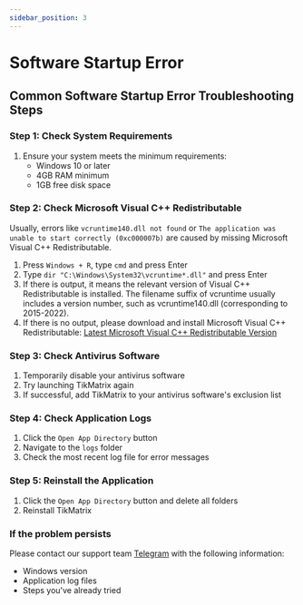 ```yaml
---
sidebar_position: 3
---
```


# Software Startup Error

## Common Software Startup Error Troubleshooting Steps

### Step 1: Check System Requirements

1. Ensure your system meets the minimum requirements:
   - Windows 10 or later
   - 4GB RAM minimum
   - 1GB free disk space

### Step 2: Check Microsoft Visual C++ Redistributable

Usually, errors like `vcruntime140.dll not found` or `The application was unable to start correctly (0xc000007b)` are caused by missing Microsoft Visual C++ Redistributable.

1. Press `Windows + R`, type `cmd` and press Enter
2. Type `dir "C:\Windows\System32\vcruntime*.dll"` and press Enter
3. If there is output, it means the relevant version of Visual C++ Redistributable is installed. The filename suffix of vcruntime usually includes a version number, such as vcruntime140.dll (corresponding to 2015-2022).
4. If there is no output, please download and install Microsoft Visual C++ Redistributable: [Latest Microsoft Visual C++ Redistributable Version](https://learn.microsoft.com/en-us/cpp/windows/latest-supported-vc-redist?view=msvc-170)

### Step 3: Check Antivirus Software

1. Temporarily disable your antivirus software
2. Try launching TikMatrix again
3. If successful, add TikMatrix to your antivirus software's exclusion list

### Step 4: Check Application Logs

1. Click the `Open App Directory` button
2. Navigate to the `logs` folder
3. Check the most recent log file for error messages

### Step 5: Reinstall the Application

1. Click the `Open App Directory` button and delete all folders
2. Reinstall TikMatrix

### If the problem persists

Please contact our support team [Telegram](https://t.me/tikmatrix_support) with the following information:

- Windows version
- Application log files
- Steps you've already tried